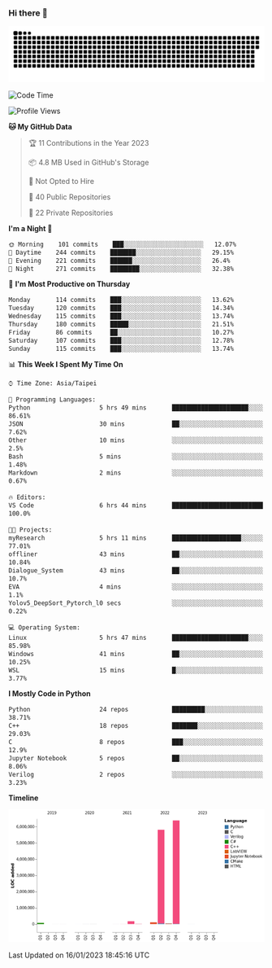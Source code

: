 ### Hi there 👋

![GitHub Snake Light](https://github.com/Offliners/Offliners/blob/output/github-contribution-grid-snake.svg)


<!--START_SECTION:waka-->
![Code Time](http://img.shields.io/badge/Code%20Time-490%20hrs%2037%20mins-blue)

![Profile Views](http://img.shields.io/badge/Profile%20Views-136-blue)

**🐱 My GitHub Data** 

> 🏆 11 Contributions in the Year 2023
 > 
> 📦 4.8 MB Used in GitHub's Storage 
 > 
> 🚫 Not Opted to Hire
 > 
> 📜 40 Public Repositories 
 > 
> 🔑 22 Private Repositories  
 > 
**I'm a Night 🦉** 

```text
🌞 Morning    101 commits    ███░░░░░░░░░░░░░░░░░░░░░░   12.07% 
🌆 Daytime    244 commits    ███████░░░░░░░░░░░░░░░░░░   29.15% 
🌃 Evening    221 commits    ██████░░░░░░░░░░░░░░░░░░░   26.4% 
🌙 Night      271 commits    ████████░░░░░░░░░░░░░░░░░   32.38%

```
📅 **I'm Most Productive on Thursday** 

```text
Monday       114 commits    ███░░░░░░░░░░░░░░░░░░░░░░   13.62% 
Tuesday      120 commits    ███░░░░░░░░░░░░░░░░░░░░░░   14.34% 
Wednesday    115 commits    ███░░░░░░░░░░░░░░░░░░░░░░   13.74% 
Thursday     180 commits    █████░░░░░░░░░░░░░░░░░░░░   21.51% 
Friday       86 commits     ██░░░░░░░░░░░░░░░░░░░░░░░   10.27% 
Saturday     107 commits    ███░░░░░░░░░░░░░░░░░░░░░░   12.78% 
Sunday       115 commits    ███░░░░░░░░░░░░░░░░░░░░░░   13.74%

```


📊 **This Week I Spent My Time On** 

```text
⌚︎ Time Zone: Asia/Taipei

💬 Programming Languages: 
Python                   5 hrs 49 mins       █████████████████████░░░░   86.61% 
JSON                     30 mins             ██░░░░░░░░░░░░░░░░░░░░░░░   7.62% 
Other                    10 mins             ░░░░░░░░░░░░░░░░░░░░░░░░░   2.5% 
Bash                     5 mins              ░░░░░░░░░░░░░░░░░░░░░░░░░   1.48% 
Markdown                 2 mins              ░░░░░░░░░░░░░░░░░░░░░░░░░   0.67%

🔥 Editors: 
VS Code                  6 hrs 44 mins       █████████████████████████   100.0%

🐱‍💻 Projects: 
myResearch               5 hrs 11 mins       ███████████████████░░░░░░   77.01% 
offliner                 43 mins             ██░░░░░░░░░░░░░░░░░░░░░░░   10.84% 
Dialogue_System          43 mins             ██░░░░░░░░░░░░░░░░░░░░░░░   10.7% 
EVA                      4 mins              ░░░░░░░░░░░░░░░░░░░░░░░░░   1.1% 
Yolov5_DeepSort_Pytorch_l0 secs              ░░░░░░░░░░░░░░░░░░░░░░░░░   0.22%

💻 Operating System: 
Linux                    5 hrs 47 mins       █████████████████████░░░░   85.98% 
Windows                  41 mins             ██░░░░░░░░░░░░░░░░░░░░░░░   10.25% 
WSL                      15 mins             █░░░░░░░░░░░░░░░░░░░░░░░░   3.77%

```

**I Mostly Code in Python** 

```text
Python                   24 repos            █████████░░░░░░░░░░░░░░░░   38.71% 
C++                      18 repos            ███████░░░░░░░░░░░░░░░░░░   29.03% 
C                        8 repos             ███░░░░░░░░░░░░░░░░░░░░░░   12.9% 
Jupyter Notebook         5 repos             ██░░░░░░░░░░░░░░░░░░░░░░░   8.06% 
Verilog                  2 repos             ░░░░░░░░░░░░░░░░░░░░░░░░░   3.23%

```


**Timeline**

![Chart not found](https://raw.githubusercontent.com/Offliners/Offliners/main/charts/bar_graph.png) 


 Last Updated on 16/01/2023 18:45:16 UTC
<!--END_SECTION:waka-->
